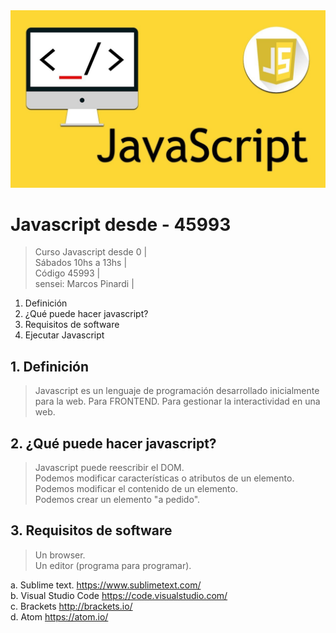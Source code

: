 <img src="https://raw.githubusercontent.com/exegeses/Javascript-dsd-0-45993/main/imagenes/javascript.jpg">

# Javascript desde - 45993

>Curso Javascript desde 0 |  
>Sábados 10hs a 13hs |  
>Código 45993 |  
>sensei: Marcos Pinardi |  

  1. Definición
  2. ¿Qué puede hacer javascript?
  3. Requisitos de software
  4. Ejecutar Javascript   

## 1. Definición

> Javascript es un lenguaje de programación desarrollado inicialmente para la web. Para FRONTEND. Para gestionar la interactividad en una web.

## 2. ¿Qué puede hacer javascript?

> Javascript puede reescribir el DOM.  
> Podemos modificar características o atributos de un elemento.
> Podemos modificar el contenido de un elemento.     
> Podemos crear un elemento "a pedido".

## 3. Requisitos de software

> Un browser.  
> Un editor (programa para programar).

  a. Sublime text. https://www.sublimetext.com/   
  b. Visual Studio Code https://code.visualstudio.com/  
  c. Brackets http://brackets.io/   
  d. Atom https://atom.io/ 
